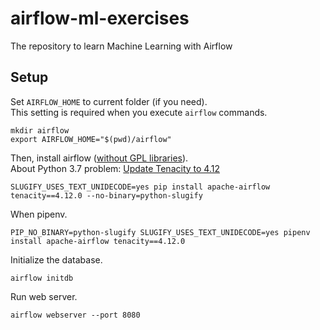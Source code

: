 # airflow-ml-exercises

The repository to learn Machine Learning with Airflow

## Setup

Set `AIRFLOW_HOME` to current folder (if you need).  
This setting is required when you execute `airflow` commands.

```
mkdir airflow
export AIRFLOW_HOME="$(pwd)/airflow"
```

Then, install airflow ([without GPL libraries](https://github.com/apache/airflow/pull/3660)).  
About Python 3.7 problem: [Update Tenacity to 4.12](https://github.com/apache/airflow/pull/3723)

```
SLUGIFY_USES_TEXT_UNIDECODE=yes pip install apache-airflow tenacity==4.12.0 --no-binary=python-slugify
```

When pipenv.

```
PIP_NO_BINARY=python-slugify SLUGIFY_USES_TEXT_UNIDECODE=yes pipenv install apache-airflow tenacity==4.12.0
```

Initialize the database.

```
airflow initdb
```

Run web server.

```
airflow webserver --port 8080
```

